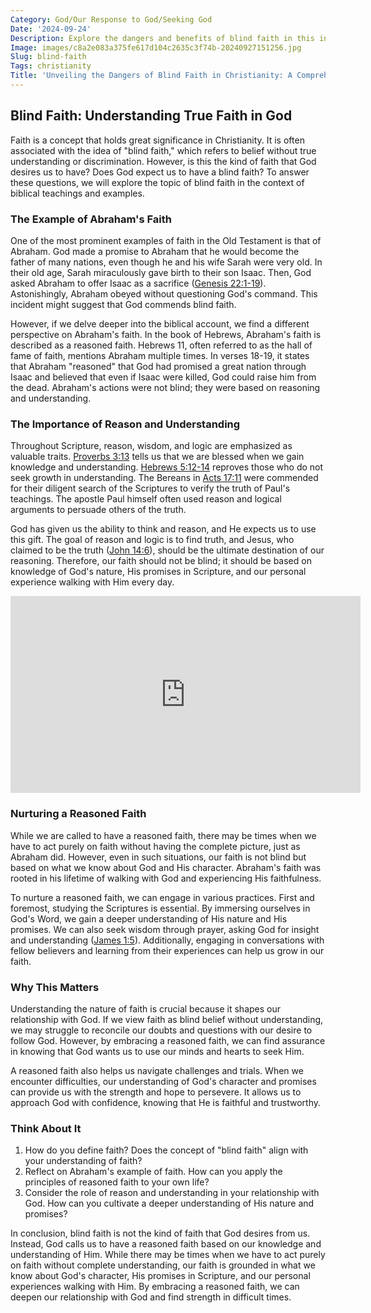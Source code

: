 ```yaml
---
Category: God/Our Response to God/Seeking God
Date: '2024-09-24'
Description: Explore the dangers and benefits of blind faith in this insightful article. Discover how blind faith impacts decision-making and belief systems.
Image: images/c8a2e083a375fe617d104c2635c3f74b-20240927151256.jpg
Slug: blind-faith
Tags: christianity
Title: 'Unveiling the Dangers of Blind Faith in Christianity: A Comprehensive Guide'
---
```


## Blind Faith: Understanding True Faith in God

Faith is a concept that holds great significance in Christianity. It is often associated with the idea of "blind faith," which refers to belief without true understanding or discrimination. However, is this the kind of faith that God desires us to have? Does God expect us to have a blind faith? To answer these questions, we will explore the topic of blind faith in the context of biblical teachings and examples.

### The Example of Abraham's Faith

One of the most prominent examples of faith in the Old Testament is that of Abraham. God made a promise to Abraham that he would become the father of many nations, even though he and his wife Sarah were very old. In their old age, Sarah miraculously gave birth to their son Isaac. Then, God asked Abraham to offer Isaac as a sacrifice ([Genesis 22:1-19](https://www.bibleref.com/Genesis/22/Genesis-22-1.html)). Astonishingly, Abraham obeyed without questioning God's command. This incident might suggest that God commends blind faith.

However, if we delve deeper into the biblical account, we find a different perspective on Abraham's faith. In the book of Hebrews, Abraham's faith is described as a reasoned faith. Hebrews 11, often referred to as the hall of fame of faith, mentions Abraham multiple times. In verses 18-19, it states that Abraham "reasoned" that God had promised a great nation through Isaac and believed that even if Isaac were killed, God could raise him from the dead. Abraham's actions were not blind; they were based on reasoning and understanding.

### The Importance of Reason and Understanding

Throughout Scripture, reason, wisdom, and logic are emphasized as valuable traits. [Proverbs 3:13](https://www.bibleref.com/Proverbs/3/Proverbs-3-13.html) tells us that we are blessed when we gain knowledge and understanding. [Hebrews 5:12-14](https://www.bibleref.com/Hebrews/5/Hebrews-5-12.html) reproves those who do not seek growth in understanding. The Bereans in [Acts 17:11](https://www.bibleref.com/Acts/17/Acts-17-11.html) were commended for their diligent search of the Scriptures to verify the truth of Paul's teachings. The apostle Paul himself often used reason and logical arguments to persuade others of the truth.

God has given us the ability to think and reason, and He expects us to use this gift. The goal of reason and logic is to find truth, and Jesus, who claimed to be the truth ([John 14:6](https://www.bibleref.com/John/14/John-14-6.html)), should be the ultimate destination of our reasoning. Therefore, our faith should not be blind; it should be based on knowledge of God's nature, His promises in Scripture, and our personal experience walking with Him every day.


<iframe width="560" height="315" src="https://www.youtube.com/embed/uwNvdEV9720" frameborder="0" allow="autoplay; encrypted-media" allowfullscreen></iframe>


### Nurturing a Reasoned Faith

While we are called to have a reasoned faith, there may be times when we have to act purely on faith without having the complete picture, just as Abraham did. However, even in such situations, our faith is not blind but based on what we know about God and His character. Abraham's faith was rooted in his lifetime of walking with God and experiencing His faithfulness.

To nurture a reasoned faith, we can engage in various practices. First and foremost, studying the Scriptures is essential. By immersing ourselves in God's Word, we gain a deeper understanding of His nature and His promises. We can also seek wisdom through prayer, asking God for insight and understanding ([James 1:5](https://www.bibleref.com/James/1/James-1-5.html)). Additionally, engaging in conversations with fellow believers and learning from their experiences can help us grow in our faith.

### Why This Matters

Understanding the nature of faith is crucial because it shapes our relationship with God. If we view faith as blind belief without understanding, we may struggle to reconcile our doubts and questions with our desire to follow God. However, by embracing a reasoned faith, we can find assurance in knowing that God wants us to use our minds and hearts to seek Him.

A reasoned faith also helps us navigate challenges and trials. When we encounter difficulties, our understanding of God's character and promises can provide us with the strength and hope to persevere. It allows us to approach God with confidence, knowing that He is faithful and trustworthy.

### Think About It

1. How do you define faith? Does the concept of "blind faith" align with your understanding of faith?
2. Reflect on Abraham's example of faith. How can you apply the principles of reasoned faith to your own life?
3. Consider the role of reason and understanding in your relationship with God. How can you cultivate a deeper understanding of His nature and promises?

In conclusion, blind faith is not the kind of faith that God desires from us. Instead, God calls us to have a reasoned faith based on our knowledge and understanding of Him. While there may be times when we have to act purely on faith without complete understanding, our faith is grounded in what we know about God's character, His promises in Scripture, and our personal experiences walking with Him. By embracing a reasoned faith, we can deepen our relationship with God and find strength in difficult times.